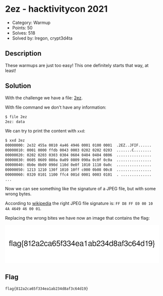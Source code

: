 # 2ez - hacktivitycon 2021

- Category: Warmup
- Points: 50
- Solves: 518
- Solved by: Iregon, crypt3d4ta

## Description

These warmups are just too easy! This one definitely starts that way, at least!

## Solution

With the challenge we have a file: [2ez](2ez).

With file command we don't have any information:

```
$ file 2ez    
2ez: data
```

We can try to print the content with `xxd`:

```
$ xxd 2ez 
00000000: 2e32 455a 0010 4a46 4946 0001 0100 0001  .2EZ..JFIF......
00000010: 0001 0000 ffdb 0043 0003 0202 0202 0203  .......C........
00000020: 0202 0203 0303 0304 0604 0404 0404 0806  ................
00000030: 0605 0609 080a 0a09 0809 090a 0c0f 0c0a  ................
00000040: 0b0e 0b09 090d 110d 0e0f 1010 1110 0a0c  ................
00000050: 1213 1210 130f 1010 10ff c000 0b08 00c8  ................
00000060: 0320 0101 1100 ffc4 001d 0001 0003 0101  . ..............
...
```

Now we can see something like the signature of a JPEG file, but with some wrong bytes.

According to [wikipedia](https://en.wikipedia.org/wiki/List_of_file_signatures) the right JPEG file signature is: `FF D8 FF E0 00 10 4A 4649 46 00 01`.

Replacing the wrong bites we have now an image that contains the flag:

![2ez_fixed](2ez_fixed.jpg)

## Flag

```
flag{812a2ca65f334ea1ab234d8af3c64d19}
```
